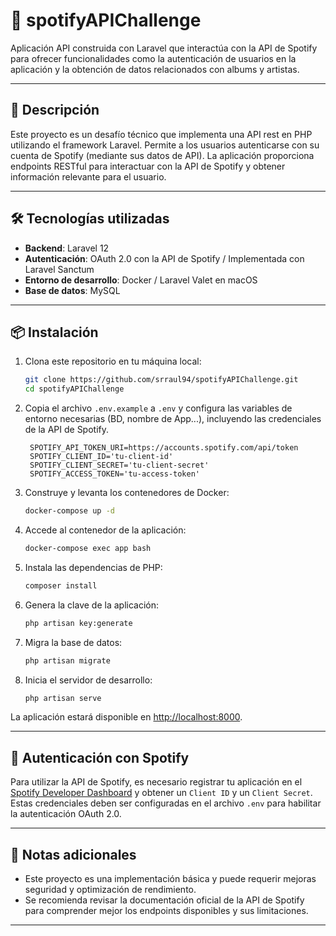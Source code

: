 
# 📀 spotifyAPIChallenge

Aplicación API construida con Laravel que interactúa con la API de Spotify para ofrecer funcionalidades como la autenticación de usuarios en la aplicación y la obtención de datos relacionados con albums y artistas.

---

## 🚀 Descripción

Este proyecto es un desafío técnico que implementa una API rest en PHP utilizando el framework Laravel. 
Permite a los usuarios autenticarse con su cuenta de Spotify (mediante sus datos de API). La aplicación proporciona endpoints RESTful para interactuar con la API de Spotify y obtener información relevante para el usuario.

---

## 🛠️ Tecnologías utilizadas

- **Backend**: Laravel 12
- **Autenticación**: OAuth 2.0 con la API de Spotify / Implementada con Laravel Sanctum
- **Entorno de desarrollo**: Docker / Laravel Valet en macOS
- **Base de datos**: MySQL
---

## 📦 Instalación

1. Clona este repositorio en tu máquina local:

   ```bash
   git clone https://github.com/srraul94/spotifyAPIChallenge.git
   cd spotifyAPIChallenge
   ```

2. Copia el archivo `.env.example` a `.env` y configura las variables de entorno necesarias (BD, nombre de App...), incluyendo las credenciales de la API de Spotify.

   ```env
    SPOTIFY_API_TOKEN_URI=https://accounts.spotify.com/api/token
    SPOTIFY_CLIENT_ID='tu-client-id'
    SPOTIFY_CLIENT_SECRET='tu-client-secret'
    SPOTIFY_ACCESS_TOKEN='tu-access-token'
     ```

3. Construye y levanta los contenedores de Docker:

   ```bash
   docker-compose up -d
   ```

4. Accede al contenedor de la aplicación:

   ```bash
   docker-compose exec app bash
   ```

5. Instala las dependencias de PHP:

   ```bash
   composer install
   ```

6. Genera la clave de la aplicación:

   ```bash
   php artisan key:generate
   ```

7. Migra la base de datos:

   ```bash
   php artisan migrate
   ```

8. Inicia el servidor de desarrollo:

   ```bash
   php artisan serve
   ```

La aplicación estará disponible en [http://localhost:8000](http://localhost:8000).

---



## 🔐 Autenticación con Spotify

Para utilizar la API de Spotify, es necesario registrar tu aplicación en el [Spotify Developer Dashboard](https://developer.spotify.com/dashboard/applications) y obtener un `Client ID` y un `Client Secret`. Estas credenciales deben ser configuradas en el archivo `.env` para habilitar la autenticación OAuth 2.0.


---
## 📌 Notas adicionales

- Este proyecto es una implementación básica y puede requerir mejoras seguridad y optimización de rendimiento.
- Se recomienda revisar la documentación oficial de la API de Spotify para comprender mejor los endpoints disponibles y sus limitaciones.

---
